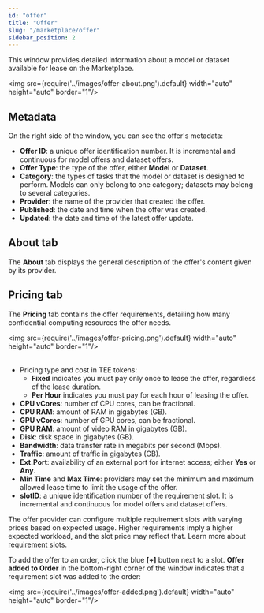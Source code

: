 ```yaml
---
id: "offer"
title: "Offer"
slug: "/marketplace/offer"
sidebar_position: 2
---
```


This window provides detailed information about a model or dataset available for lease on the Marketplace.

<img src={require('../images/offer-about.png').default} width="auto" height="auto" border="1"/>
<br/>

## Metadata

On the right side of the window, you can see the offer's metadata:

- **Offer ID**: a unique offer identification number. It is incremental and continuous for model offers and dataset offers.
- **Offer Type**: the type of the offer, either **Model** or **Dataset**.
- **Category**: the types of tasks that the model or dataset is designed to perform. Models can only belong to one category; datasets may belong to several categories.
- **Provider**: the name of the provider that created the offer.
- **Published**: the date and time when the offer was created.
- **Updated**: the date and time of the latest offer update.

## About tab

The **About** tab displays the general description of the offer's content given by its provider.

## Pricing tab

The **Pricing** tab contains the offer requirements, detailing how many confidential computing resources the offer needs.

<img src={require('../images/offer-pricing.png').default} width="auto" height="auto" border="1"/>
<br/>
<br/>

- Pricing type and cost in TEE tokens:
    + **Fixed** indicates you must pay only once to lease the offer, regardless of the lease duration.
    + **Per Hour** indicates you must pay for each hour of leasing the offer.
- **CPU vCores**: number of CPU cores, can be fractional.
- **CPU RAM**: amount of RAM in gigabytes (GB).
- **GPU vCores**: number of GPU cores, can be fractional.
- **GPU RAM**: amount of video RAM in gigabytes (GB).
- **Disk**: disk space in gigabytes (GB).
- **Bandwidth**: data transfer rate in megabits per second (Mbps).
- **Traffic**: amount of traffic in gigabytes (GB).
- **Ext.Port**: availability of an external port for internet access; either **Yes** or **Any**.
- **Min Time** and **Max Time**: providers may set the minimum and maximum allowed lease time to limit the usage of the offer.
- **slotID**: a unique identification number of the requirement slot. It is incremental and continuous for model offers and dataset offers.

The offer provider can configure multiple requirement slots with varying prices based on expected usage. Higher requirements imply a higher expected workload, and the slot price may reflect that. Learn more about [requirement slots](/fundamentals/slots#requirements).

To add the offer to an order, click the blue **[+]** button next to a slot. **Offer added to Order** in the bottom-right corner of the window indicates that a requirement slot was added to the order:

<img src={require('../images/offer-added.png').default} width="auto" height="auto" border="1"/>